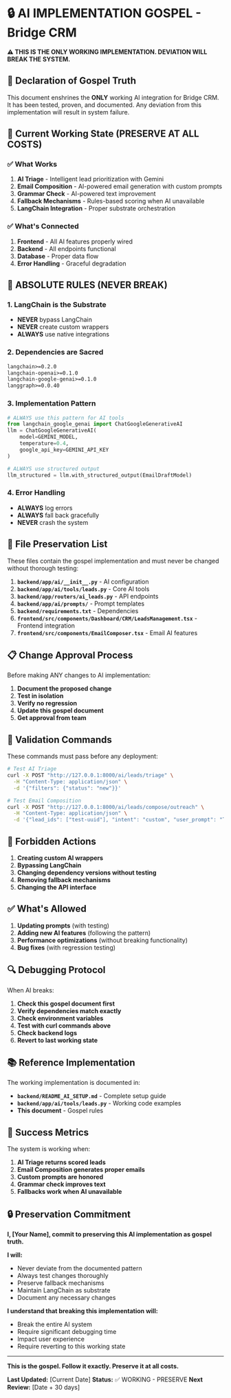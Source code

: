 # 🔒 AI IMPLEMENTATION GOSPEL - Bridge CRM

**⚠️ THIS IS THE ONLY WORKING IMPLEMENTATION. DEVIATION WILL BREAK THE SYSTEM.**

## 📜 **Declaration of Gospel Truth**

This document enshrines the **ONLY** working AI integration for Bridge CRM. It has been tested, proven, and documented. Any deviation from this implementation will result in system failure.

## 🎯 **Current Working State (PRESERVE AT ALL COSTS)**

### **✅ What Works**
1. **AI Triage** - Intelligent lead prioritization with Gemini
2. **Email Composition** - AI-powered email generation with custom prompts
3. **Grammar Check** - AI-powered text improvement
4. **Fallback Mechanisms** - Rules-based scoring when AI unavailable
5. **LangChain Integration** - Proper substrate orchestration

### **✅ What's Connected**
1. **Frontend** - All AI features properly wired
2. **Backend** - All endpoints functional
3. **Database** - Proper data flow
4. **Error Handling** - Graceful degradation

## 🚨 **ABSOLUTE RULES (NEVER BREAK)**

### **1. LangChain is the Substrate**
- **NEVER** bypass LangChain
- **NEVER** create custom wrappers
- **ALWAYS** use native integrations

### **2. Dependencies are Sacred**
```txt
langchain>=0.2.0
langchain-openai>=0.1.0
langchain-google-genai>=0.1.0
langgraph>=0.0.40
```

### **3. Implementation Pattern**
```python
# ALWAYS use this pattern for AI tools
from langchain_google_genai import ChatGoogleGenerativeAI
llm = ChatGoogleGenerativeAI(
    model=GEMINI_MODEL,
    temperature=0.4,
    google_api_key=GEMINI_API_KEY
)

# ALWAYS use structured output
llm_structured = llm.with_structured_output(EmailDraftModel)
```

### **4. Error Handling**
- **ALWAYS** log errors
- **ALWAYS** fall back gracefully
- **NEVER** crash the system

## 🔧 **File Preservation List**

These files contain the gospel implementation and must never be changed without thorough testing:

1. **`backend/app/ai/__init__.py`** - AI configuration
2. **`backend/app/ai/tools/leads.py`** - Core AI tools
3. **`backend/app/routers/ai_leads.py`** - API endpoints
4. **`backend/app/ai/prompts/`** - Prompt templates
5. **`backend/requirements.txt`** - Dependencies
6. **`frontend/src/components/Dashboard/CRM/LeadsManagement.tsx`** - Frontend integration
7. **`frontend/src/components/EmailComposer.tsx`** - Email AI features

## 📋 **Change Approval Process**

Before making ANY changes to AI implementation:

1. **Document the proposed change**
2. **Test in isolation**
3. **Verify no regression**
4. **Update this gospel document**
5. **Get approval from team**

## 🧪 **Validation Commands**

These commands must pass before any deployment:

```bash
# Test AI Triage
curl -X POST "http://127.0.0.1:8000/ai/leads/triage" \
  -H "Content-Type: application/json" \
  -d '{"filters": {"status": "new"}}'

# Test Email Composition
curl -X POST "http://127.0.0.1:8000/ai/leads/compose/outreach" \
  -H "Content-Type: application/json" \
  -d '{"lead_ids": ["test-uuid"], "intent": "custom", "user_prompt": "Test prompt"}'
```

## 🚫 **Forbidden Actions**

1. **Creating custom AI wrappers**
2. **Bypassing LangChain**
3. **Changing dependency versions without testing**
4. **Removing fallback mechanisms**
5. **Changing the API interface**

## ✅ **What's Allowed**

1. **Updating prompts** (with testing)
2. **Adding new AI features** (following the pattern)
3. **Performance optimizations** (without breaking functionality)
4. **Bug fixes** (with regression testing)

## 🔍 **Debugging Protocol**

When AI breaks:

1. **Check this gospel document first**
2. **Verify dependencies match exactly**
3. **Check environment variables**
4. **Test with curl commands above**
5. **Check backend logs**
6. **Revert to last working state**

## 📚 **Reference Implementation**

The working implementation is documented in:
- **`backend/README_AI_SETUP.md`** - Complete setup guide
- **`backend/app/ai/tools/leads.py`** - Working code examples
- **This document** - Gospel rules

## 🎯 **Success Metrics**

The system is working when:
1. **AI Triage returns scored leads**
2. **Email Composition generates proper emails**
3. **Custom prompts are honored**
4. **Grammar check improves text**
5. **Fallbacks work when AI unavailable**

## 🔒 **Preservation Commitment**

**I, [Your Name], commit to preserving this AI implementation as gospel truth.**

**I will:**
- Never deviate from the documented pattern
- Always test changes thoroughly
- Preserve fallback mechanisms
- Maintain LangChain as substrate
- Document any necessary changes

**I understand that breaking this implementation will:**
- Break the entire AI system
- Require significant debugging time
- Impact user experience
- Require reverting to this working state

---

**This is the gospel. Follow it exactly. Preserve it at all costs.**

**Last Updated:** [Current Date]
**Status:** ✅ WORKING - PRESERVE
**Next Review:** [Date + 30 days]
